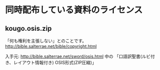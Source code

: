 同時配布している資料のライセンス
===========================

## kougo.osis.zip

「何も権利を主張しない」とのことです。
http://bible.salterrae.net/bible/copyright.html

入手元: http://bible.salterrae.net/sword/osis.html 中の
「口語訳聖書(ルビ付き、レイアウト情報付き) OSIS形式(ZIP圧縮)」

